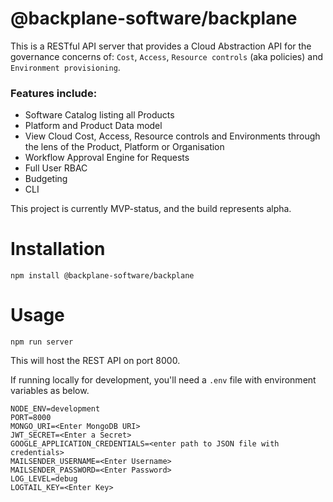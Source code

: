 # @backplane-software/backplane

This is a RESTful API server that provides a Cloud Abstraction API for the governance concerns of: `Cost`, `Access`, `Resource controls` (aka policies) and `Environment provisioning`.

### Features include:

- Software Catalog listing all Products
- Platform and Product Data model
- View Cloud Cost, Access, Resource controls and Environments through the lens of the Product, Platform or Organisation
- Workflow Approval Engine for Requests
- Full User RBAC
- Budgeting
- CLI

This project is currently MVP-status, and the build represents alpha.

# Installation

`npm install @backplane-software/backplane`

# Usage

`npm run server`

This will host the REST API on port 8000.

If running locally for development, you'll need a `.env` file with environment variables as below.

```
NODE_ENV=development
PORT=8000
MONGO_URI=<Enter MongoDB URI>
JWT_SECRET=<Enter a Secret>
GOOGLE_APPLICATION_CREDENTIALS=<enter path to JSON file with credentials>
MAILSENDER_USERNAME=<Enter Username>
MAILSENDER_PASSWORD=<Enter Password>
LOG_LEVEL=debug
LOGTAIL_KEY=<Enter Key>
```
